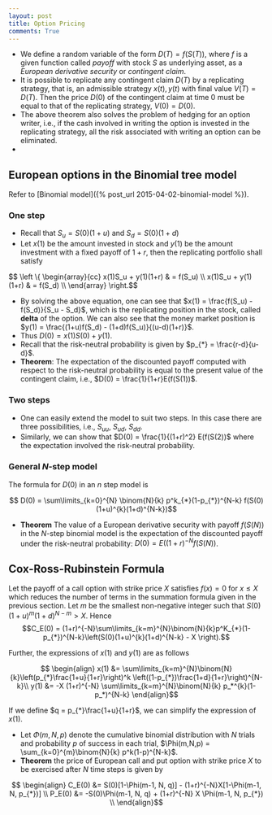 ```yaml
---
layout: post
title: Option Pricing
comments: True
---
```


* We define a random variable of the form $D(T) = f(S(T))$, where $f$ is a given function called *payoff* with stock $S$ as underlying asset, as a *European derivative security* or *contingent claim*.
* It is possible to replicate any contingent claim $D(T)$ by a replicating strategy, that is, an admissible strategy $x(t), y(t)$ with final value $V(T) = D(T)$. Then the price $D(0)$ of the contingent claim at time $0$ must be equal to that of the replicating strategy, $V(0) = D(0)$.
* The above theorem also solves the problem of hedging for an option writer, i.e., if the cash involved in writing the option is invested in the replicating strategy, all the risk associated with writing an option can be eliminated.
*

## European options in the Binomial tree model

Refer to [Binomial model]({% post_url 2015-04-02-binomial-model %}).  

### One step

* Recall that $S_u = S(0)(1+u)$ and $S_d = S(0)(1+d)$
* Let $x(1)$ be the amount invested in stock and $y(1)$ be the amount investment with a fixed payoff of $1+r$, then the replicating portfolio shall satisfy
<div>
$$ \left \{ \begin{array}{cc} x(1)S_u + y(1)(1+r) & = f(S_u) \\
x(1)S_u + y(1)(1+r) & = f(S_d) \\ \end{array}
\right.$$ 
</div>

* By solving the above equation, one can see that $x(1) = \frac{f(S_u) - f(S_d)}{S_u - S_d}$, which is the replicating position in the stock, called **delta** of the option. We can also see that the money market position is $y(1) = \frac{(1+u)f(S_d) - (1+d)f(S_u)}{(u-d)(1+r)}$.
* Thus $D(0) = x(1)S(0) + y(1)$.
* Recall that the risk-neutral probability is given by $p_{*} = \frac{r-d}{u-d}$. 
* **Theorem**: The expectation of the discounted payoff computed with respect to the risk-neutral probability is equal to the present value of the contingent claim, i.e., $D(0) = \frac{1}{1+r}E(f(S(1))$.

### Two steps

* One can easily extend the model to suit two steps. In this case there are three possibilities, i.e., $S_{uu}$, $S_{ud}$, $S_{dd}$.
* Similarly, we can show that $D(0) = \frac{1}{(1+r)^2} E(f(S(2))$ where the expectation involved the risk-neutral probability.

### General $N$-step model

The formula for $D(0)$ in an $n$ step model is

$$ D(0) = \sum\limits_{k=0}^{N} \binom{N}{k} p^k_{*}(1-p_{*})^{N-k} f(S(0)(1+u)^{k}(1+d)^{N-k})$$

* **Theorem** The value of a European derivative security with payoff $f(S(N))$ in the $N$-step binomial model is the expectation of the discounted payoff under the risk-neutral probability: $D(0) = E((1+r)^{-N}f(S(N))$.

## Cox-Ross-Rubinstein Formula

Let the payoff of a call option with strike price $X$ satisfies $f(x) = 0$ for $x \le X$ which reduces the number of terms in the summation formula given in the previous section. Let $m$ be the smallest non-negative integer such that $S(0)(1+u)^m(1+d)^{N-m}>X$. Hence $$C_E(0) = (1+r)^{-N}\sum\limits_{k=m}^{N}\binom{N}{k}p^K_{*}(1-p_{*})^{N-k}\left(S(0)(1+u)^{k}(1+d)^{N-k} - X \right).$$

Further, the expressions of $x(1)$ and $y(1)$ are as follows

$$ \begin{align}
x(1) &= \sum\limits_{k=m}^{N}\binom{N}{k}\left(p_{*}\frac{1+u}{1+r}\right)^k \left((1-p_{*})\frac{1+d}{1+r}\right)^{N-k}\\
y(1) &= -X (1+r)^{-N} \sum\limits_{k=m}^{N}\binom{N}{k} p_*^{k}(1-p_*)^{N-k}
\end{align}$$

If we define $q = p_{*}\frac{1+u}{1+r}$, we can simplify the expression of $x(1)$.

* Let $\Phi(m,N,p)$ denote the cumulative binomial distribution with $N$ trials and probability $p$ of success in each trial, $\Phi(m,N,p) = \sum_{k=0}^{m}\binom{N}{k} p^k(1-p)^{N-k}$.
* **Theorem** the price of European call and put option with strike price $X$ to be exercised after $N$ time steps is given by

$$ \begin{align}
C_E(0) &= S(0)[1-\Phi(m-1, N, q)] - (1+r)^{-N}X[1-\Phi(m-1, N, p_{*})] \\
P_E(0) &= -S(0)\Phi(m-1, N, q) + (1+r)^{-N} X \Phi(m-1, N, p_{*}) \\ \end{align}$$ 

